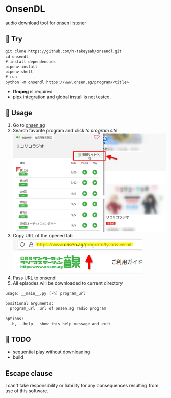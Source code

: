 # OnsenDL

audio download tool for [onsen](https://www.onsen.ag) listener

## :wrench: Try

```plain
git clone https://github.com/h-takeyeah/onsendl.git
cd onsendl
# install dependencies
pipenv install
pipenv shell
# run
python -m onsendl https://www.onsen.ag/program/<title>
```

- **ffmpeg** is required
- pipx integration and global install is not tested.

## :runner: Usage

1. Go to [onsen.ag](onsen.ag)
2. Search favorite program and click *to program site*<div><img src="./asset/usage1.png" width="480"></div>
3. Copy URL of the opened tab<div><img src="./asset/usage2.png"/></div>
4. Pass URL to onsendl
5. All episodes will be downloaded to current directory

```plain
usage: __main__.py [-h] program_url

positional arguments:
  program_url  url of onsen.ag radio program

options:
  -h, --help   show this help message and exit
```

## :dart: TODO

- sequential play without downloading
- build

## Escape clause

I can't take responsibility or liability for any consequences resulting from use of this software.
